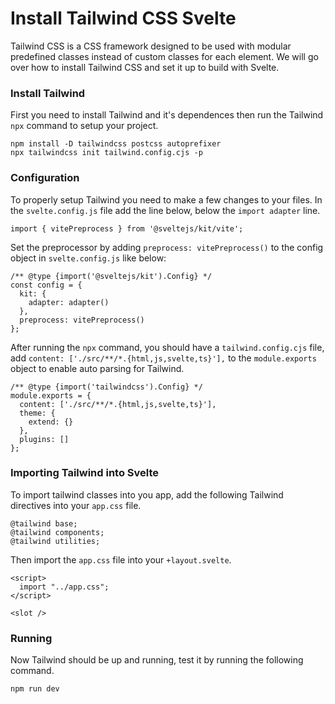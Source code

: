 # Install Tailwind CSS Svelte
Tailwind CSS is a CSS framework designed to be used with modular predefined classes instead of custom classes for each element. We will go over how to install Tailwind CSS and set it up to build with Svelte.

### Install Tailwind
First you need to install Tailwind and it's dependences then run the Tailwind `npx` command to setup your project.
```
npm install -D tailwindcss postcss autoprefixer
npx tailwindcss init tailwind.config.cjs -p
```

### Configuration
To properly setup Tailwind you need to make a few changes to your files. In the `svelte.config.js` file add the line below, below the `import adapter` line.
```
import { vitePreprocess } from '@sveltejs/kit/vite';
```

Set the preprocessor by adding `preprocess: vitePreprocess()` to the config object in `svelte.config.js` like below:

```
/** @type {import('@sveltejs/kit').Config} */
const config = {
  kit: {
    adapter: adapter()
  },
  preprocess: vitePreprocess()
};
```
After running the `npx` command, you should have a `tailwind.config.cjs` file, add `content: ['./src/**/*.{html,js,svelte,ts}'],` to the `module.exports` object to enable auto parsing for Tailwind.

```
/** @type {import('tailwindcss').Config} */
module.exports = {
  content: ['./src/**/*.{html,js,svelte,ts}'],
  theme: {
    extend: {}
  },
  plugins: []
};
```

### Importing Tailwind into Svelte
To import tailwind classes into you app, add the following Tailwind directives into your `app.css` file.
```
@tailwind base;
@tailwind components;
@tailwind utilities;
```

Then import the `app.css` file into your `+layout.svelte`.

```
<script>
  import "../app.css";
</script>

<slot />
```

### Running
Now Tailwind should be up and running, test it by running the following command.
```
npm run dev
```